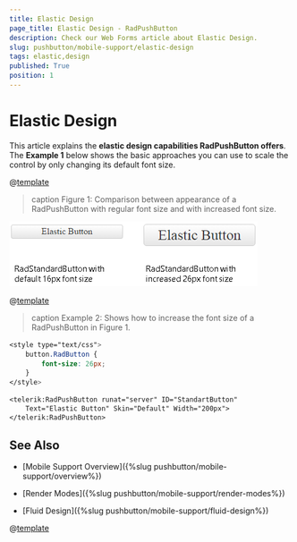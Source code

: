 ```yaml
---
title: Elastic Design
page_title: Elastic Design - RadPushButton
description: Check our Web Forms article about Elastic Design.
slug: pushbutton/mobile-support/elastic-design
tags: elastic,design
published: True
position: 1
---
```


# Elastic Design

This article explains the **elastic design capabilities RadPushButton offers**. The **Example 1** below shows the basic approaches you can use to scale the control by only changing its default font size.

@[template](/_templates/common/render-mode.md#resp-design-desc "slug-el: no, slug-fl: pushbutton/mobile-support/fluid-design")

>caption Figure 1: Comparison between appearance of a RadPushButton with regular font size and with increased font size.

![pushbutton-elastic-design](images/pushbutton-elastic-design.png)

@[template](/_templates/common/font-size-notes.md#note-and-example "control: RadPushButton")

>caption Example 2: Shows how to increase the font size of a RadPushButton in Figure 1.

````CSS
<style type="text/css">
	button.RadButton {
		font-size: 26px;
	}
</style>
````

````ASP.NET
<telerik:RadPushButton runat="server" ID="StandartButton"
	Text="Elastic Button" Skin="Default" Width="200px">
</telerik:RadPushButton>
````

## See Also

 * [Mobile Support Overview]({%slug pushbutton/mobile-support/overview%})

 * [Render Modes]({%slug pushbutton/mobile-support/render-modes%})

 * [Fluid Design]({%slug pushbutton/mobile-support/fluid-design%})

@[template](/_templates/common/font-size-notes.md#related-resources)
